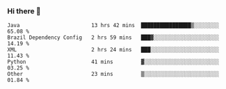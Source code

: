 ### Hi there 👋

<!--START_SECTION:waka-->

```text
Java                       13 hrs 42 mins  ████████████████▒░░░░░░░░   65.08 %
Brazil Dependency Config   2 hrs 59 mins   ███▓░░░░░░░░░░░░░░░░░░░░░   14.19 %
XML                        2 hrs 24 mins   ███░░░░░░░░░░░░░░░░░░░░░░   11.43 %
Python                     41 mins         ▓░░░░░░░░░░░░░░░░░░░░░░░░   03.25 %
Other                      23 mins         ▒░░░░░░░░░░░░░░░░░░░░░░░░   01.84 %
```

<!--END_SECTION:waka-->

<!--
**jerry-shao/jerry-shao** is a ✨ _special_ ✨ repository because its `README.md` (this file) appears on your GitHub profile.

Here are some ideas to get you started:

- 🔭 I’m currently working on ...
- 🌱 I’m currently learning ...
- 👯 I’m looking to collaborate on ...
- 🤔 I’m looking for help with ...
- 💬 Ask me about ...
- 📫 How to reach me: ...
- 😄 Pronouns: ...
- ⚡ Fun fact: ...
-->
